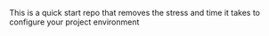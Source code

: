This is a quick start repo that removes the stress and time it takes to configure your project environment